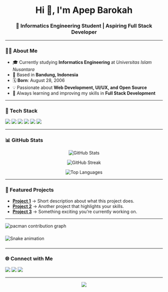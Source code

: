 <!-- Profil GitHub Apep Barokah -->

<h1 align="center">Hi 👋, I'm Apep Barokah</h1>
<h3 align="center">🚀 Informatics Engineering Student | Aspiring Full Stack Developer</h3>

---

### 🧑‍💻 About Me

- 🎓 Currently studying **Informatics Engineering** at _Universitas Islam Nusantara_
- 📍 Based in **Bandung, Indonesia**
- 🗓 **Born**: August 28, 2006
- 💡 Passionate about **Web Development, UI/UX, and Open Source**
- 🌱 Always learning and improving my skills in **Full Stack Development**

---

### 🔧 Tech Stack

<p align="left">
  <img src="https://img.shields.io/badge/Code-JavaScript-yellow?style=flat&logo=javascript" />
  <img src="https://img.shields.io/badge/Code-Python-blue?style=flat&logo=python" />
  <img src="https://img.shields.io/badge/Code-C%2B%2B-green?style=flat&logo=cplusplus" />
  <img src="https://img.shields.io/badge/Frontend-React-blue?style=flat&logo=react" />
  <img src="https://img.shields.io/badge/Backend-Node.js-green?style=flat&logo=node.js" />
  <img src="https://img.shields.io/badge/Tools-GitHub-black?style=flat&logo=github" />
</p>

---

### 📊 GitHub Stats

<p align="center">
  <img src="https://github-readme-stats.vercel.app/api?username=apepbarokah&show_icons=true&theme=tokyonight" alt="GitHub Stats" />
</p>

<p align="center">
  <img src="https://github-readme-streak-stats.herokuapp.com/?user=apepbarokah&theme=tokyonight" alt="GitHub Streak" />
</p>

<p align="center">
  <img src="https://github-readme-stats.vercel.app/api/top-langs/?username=apepbarokah&layout=compact&theme=tokyonight" alt="Top Languages" />
</p>

---

### 🚀 Featured Projects

- [**Project 1**](#) → Short description about what this project does.
- [**Project 2**](#) → Another project that highlights your skills.
- [**Project 3**](#) → Something exciting you’re currently working on.

---

<picture>
  <source media="(prefers-color-scheme: dark)" srcset="https://raw.githubusercontent.com/apepbarokah/apepbarokah/output/pacman-contribution-graph-dark.svg">
  <source media="(prefers-color-scheme: light)" srcset="https://raw.githubusercontent.com/apepbarokah/apepbarokah/output/pacman-contribution-graph.svg">
  <img alt="pacman contribution graph" src="https://raw.githubusercontent.com/apepbarokah/apepbarokah/output/pacman-contribution-graph.svg">
</picture>

###

<img src="https://raw.githubusercontent.com/apepbarokah/apepbarokah/output/snake.svg" alt="Snake animation" />

###

---

### 🌐 Connect with Me

<p align="left">
  <a href="mailto:apepbarokah18@gmail.com"><img src="https://img.shields.io/badge/Email-D14836?style=flat&logo=gmail&logoColor=white"/></a>
  <a href="https://linkedin.com/in/yourprofile"><img src="https://img.shields.io/badge/LinkedIn-0A66C2?style=flat&logo=linkedin&logoColor=white"/></a>
  <a href="https://twitter.com/yourprofile"><img src="https://img.shields.io/badge/Twitter-1DA1F2?style=flat&logo=twitter&logoColor=white"/></a>
</p>

---

<p align="center">
  <img src="https://readme-typing-svg.herokuapp.com?font=Fira+Code&size=22&pause=1000&center=true&vCenter=true&width=500&lines=Welcome+to+my+GitHub!;Informatics+Engineering+Student;Aspiring+Full+Stack+Developer;Always+learning+new+things!">
</p>

